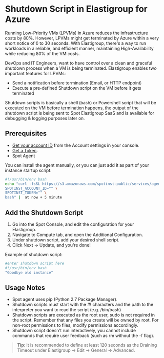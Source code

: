 # Shutdown Script in Elastigroup for Azure

Running Low-Priority VMs (LPVMs) in Azure reduces the infrastructure costs by 80%. However, LPVMs might get terminated by Azure within a very short notice of 0 to 30 seconds. With Elastigroup, there's a way to run workloads in a reliable, and efficient manner, maintaining High-Availability while reducing 80% of the VM costs.

DevOps and IT Engineers, want to have control over a clean and graceful shutdown process when a VM is being terminated. Elastigroup enables two important features for LPVMs:

- Send a notification before termination (Email, or HTTP endpoint)
- Execute a pre-defined Shutdown script on the VM before it gets terminated

Shutdown scripts is basically a shell (bash) or Powershell script that will be executed on the VM before termination happens, the output of the shutdown script is being sent to Spot Elastigroup SaaS and is available for debugging & logging purposes later on.

## Prerequisites

- [Get your account ID](https://console.spotinst.com/#/settings/account/general) from the Account settings in your console.
- [Get a Token](https://console.spotinst.com/#/settings/tokens/permanent).
- Spot Agent

You can install the agent manually, or you can just add it as part of your instance startup script.

```bash
#!/usr/bin/env bash
echo "curl -fsSL https://s3.amazonaws.com/spotinst-public/services/agent/azure-elastigroup-agent-init.sh | \
SPOTINST_ACCOUNT_ID="" \
SPOTINST_TOKEN="" \
bash" |  at now + 5 minute
```

## Add the Shutdown Script

1. Go into the Spot Console, and edit the configuration for your Elastigroup.
2. Navigate to Compute tab, and open the Additional Configuration.
3. Under shutdown script, add your desired shell script.
4. Click Next -> Update, and you're done!

Example of shutdown script:

```bash
#enter shutdown script here
#!/usr/bin/env bash
"Goodbye old instance"
```

## Usage Notes

- Spot agent uses pip (Python 2.7 Package Manager).
- Shutdown scripts must start with the #! characters and the path to the interpreter you want to read the script (e.g. /bin/bash)
- Shutdown scripts are executed as the root user, sudo is not required in the script. Remember that any files you create will be owned by root. For non-root permissions to files, modify permissions accordingly.
- Shutdown script doesn't run interactively, you cannot include commands that require user feedback (such as rm without the -f flag).

> **Tip**: It is recommended to define at least 120 seconds as the Draining Timeout under Elastigroup -> Edit -> General -> Advanced.
